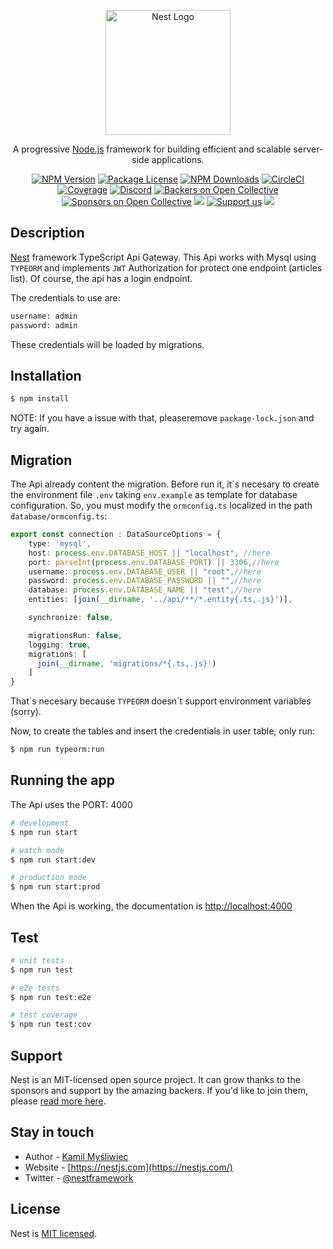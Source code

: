 <p align="center">
  <a href="http://nestjs.com/" target="blank"><img src="https://nestjs.com/img/logo-small.svg" width="200" alt="Nest Logo" /></a>
</p>

[circleci-image]: https://img.shields.io/circleci/build/github/nestjs/nest/master?token=abc123def456
[circleci-url]: https://circleci.com/gh/nestjs/nest

  <p align="center">A progressive <a href="http://nodejs.org" target="_blank">Node.js</a> framework for building efficient and scalable server-side applications.</p>
    <p align="center">
<a href="https://www.npmjs.com/~nestjscore" target="_blank"><img src="https://img.shields.io/npm/v/@nestjs/core.svg" alt="NPM Version" /></a>
<a href="https://www.npmjs.com/~nestjscore" target="_blank"><img src="https://img.shields.io/npm/l/@nestjs/core.svg" alt="Package License" /></a>
<a href="https://www.npmjs.com/~nestjscore" target="_blank"><img src="https://img.shields.io/npm/dm/@nestjs/common.svg" alt="NPM Downloads" /></a>
<a href="https://circleci.com/gh/nestjs/nest" target="_blank"><img src="https://img.shields.io/circleci/build/github/nestjs/nest/master" alt="CircleCI" /></a>
<a href="https://coveralls.io/github/nestjs/nest?branch=master" target="_blank"><img src="https://coveralls.io/repos/github/nestjs/nest/badge.svg?branch=master#9" alt="Coverage" /></a>
<a href="https://discord.gg/G7Qnnhy" target="_blank"><img src="https://img.shields.io/badge/discord-online-brightgreen.svg" alt="Discord"/></a>
<a href="https://opencollective.com/nest#backer" target="_blank"><img src="https://opencollective.com/nest/backers/badge.svg" alt="Backers on Open Collective" /></a>
<a href="https://opencollective.com/nest#sponsor" target="_blank"><img src="https://opencollective.com/nest/sponsors/badge.svg" alt="Sponsors on Open Collective" /></a>
  <a href="https://paypal.me/kamilmysliwiec" target="_blank"><img src="https://img.shields.io/badge/Donate-PayPal-ff3f59.svg"/></a>
    <a href="https://opencollective.com/nest#sponsor"  target="_blank"><img src="https://img.shields.io/badge/Support%20us-Open%20Collective-41B883.svg" alt="Support us"></a>
  <a href="https://twitter.com/nestframework" target="_blank"><img src="https://img.shields.io/twitter/follow/nestframework.svg?style=social&label=Follow"></a>
</p>
  <!--[![Backers on Open Collective](https://opencollective.com/nest/backers/badge.svg)](https://opencollective.com/nest#backer)
  [![Sponsors on Open Collective](https://opencollective.com/nest/sponsors/badge.svg)](https://opencollective.com/nest#sponsor)-->

## Description

[Nest](https://github.com/nestjs/nest) framework TypeScript Api Gateway. This Api works with Mysql using ```TYPEORM``` and implements ```JWT``` Authorization for protect one endpoint (articles list). Of course, the api has a login endpoint. 

The credentials to use are:

```bash
username: admin
password: admin
```
These credentials will be loaded by migrations.
## Installation

```bash
$ npm install
```
NOTE: If you have a issue with that, pleaseremove ```package-lock.json``` and try again.

## Migration

The Api already content the migration. Before run it, it´s necesary to create the environment file ```.env``` taking ```env.example``` as template for database configuration. So, you must modify the ```ormconfig.ts``` localized in the path ```database/ormconfig.ts```:

```typescript
export const connection : DataSourceOptions = {
    type: 'mysql',
    host: process.env.DATABASE_HOST || "localhost", //here
    port: parseInt(process.env.DATABASE_PORT) || 3306,//here
    username: process.env.DATABASE_USER || "root",//here
    password: process.env.DATABASE_PASSWORD || "",//here
    database: process.env.DATABASE_NAME || "test",//here
    entities: [join(__dirname, '../api/**/*.entity{.ts,.js}')],

    synchronize: false,

    migrationsRun: false,
    logging: true,
    migrations: [
      join(__dirname, 'migrations/*{.ts,.js}')
    ]
}
```
That´s necesary because ```TYPEORM``` doesn´t support environment variables (sorry).

Now, to create the tables and insert the credentials in user table, only run:

```bash
$ npm run typeorm:run
```

## Running the app

The Api uses the PORT: 4000

```bash
# development
$ npm run start

# watch mode
$ npm run start:dev

# production mode
$ npm run start:prod
```

When the Api is working, the documentation is [http://localhost:4000](http://localhost:4000)

## Test

```bash
# unit tests
$ npm run test

# e2e tests
$ npm run test:e2e

# test coverage
$ npm run test:cov
```

## Support

Nest is an MIT-licensed open source project. It can grow thanks to the sponsors and support by the amazing backers. If you'd like to join them, please [read more here](https://docs.nestjs.com/support).

## Stay in touch

- Author - [Kamil Myśliwiec](https://kamilmysliwiec.com)
- Website - [https://nestjs.com](https://nestjs.com/)
- Twitter - [@nestframework](https://twitter.com/nestframework)

## License

Nest is [MIT licensed](LICENSE).
